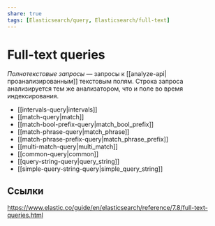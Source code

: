 ```yaml
---
share: true
tags: [Elasticsearch/query, Elasticsearch/full-text]
---
```

# Full-text queries
*Полнотекстовые запросы* — запросы к [[analyze-api|проанализированным]] текстовым полям. Строка запроса анализируется тем же анализатором, что и поле во время индексирования.
- [[intervals-query|intervals]]
- [[match-query|match]]
- [[match-bool-prefix-query|match_bool_prefix]]
- [[match-phrase-query|match_phrase]]
- [[match-phrase-prefix-query|match_phrase_prefix]]
- [[multi-match-query|multi_match]]
- [[common-query|common]]
- [[query-string-query|query_string]]
- [[simple-query-string-query|simple_query_string]]
## Ссылки
https://www.elastic.co/guide/en/elasticsearch/reference/7.8/full-text-queries.html